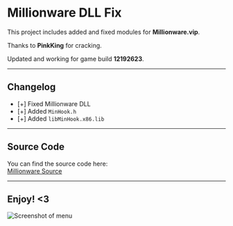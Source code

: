 # Millionware DLL Fix

This project includes added and fixed modules for **Millionware.vip**.

Thanks to **PinkKing** for cracking.

Updated and working for game build **12192623**.

---

## Changelog

- [+] Fixed Millionware DLL
- [+] Added `MinHook.h`
- [+] Added `libMinHook.x86.lib`

---

## Source Code

You can find the source code here:  
[Millionware Source](https://github.com/PinkKing2/millionware)

---

## Enjoy! <3

![Screenshot of menu]([https://github.com/user-attachments/assets/e8c21ff8-646c-40ac-831e-f6af848cdd5e](https://github.com/Femfus/Millionware-source/blob/main/Mw.png))
